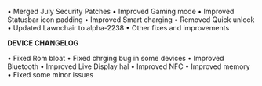 • Merged July Security Patches
• Improved Gaming mode
• Improved Statusbar icon padding
• Improved Smart charging
• Removed Quick unlock
• Updated Lawnchair to alpha-2238
• Other fixes and improvements

********DEVICE CHANGELOG********

• Fixed Rom bloat
• Fixed chrging bug in some devices
• Improved Bluetooth
• Improved Live Display hal
• Improved NFC
• Improved memory
• Fixed some minor issues


